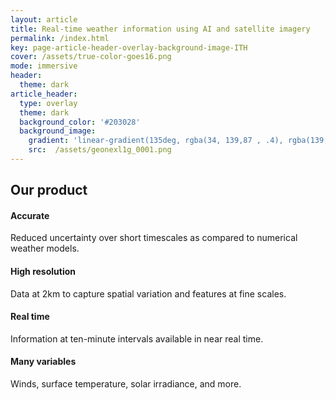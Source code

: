 ```yaml
---
layout: article
title: Real-time weather information using AI and satellite imagery
permalink: /index.html
key: page-article-header-overlay-background-image-ITH
cover: /assets/true-color-goes16.png
mode: immersive
header:
  theme: dark
article_header:
  type: overlay
  theme: dark
  background_color: '#203028'
  background_image:
    gradient: 'linear-gradient(135deg, rgba(34, 139,87 , .4), rgba(139, 34, 139, .4))'
    src:  /assets/geonexl1g_0001.png
---
```


<!--more-->

<style>
  .page__header .header__brand path {
    fill: rgba(255, 255, 255, .95);
  }
  *, ::before, ::after {
    box-sizing: content-box;
  }

</style>


## Our product

<div class="grid">
  <div class="cell cell--3">
      <div class="card__content">
        <div class="card__header">
          <h4>Accurate</h4>
        </div>
        <p>Reduced uncertainty over short timescales as compared to numerical weather models.</p>
      </div>
    </div>

  <div class="cell cell--3">
      <div class="card__content">
        <div class="card__header">
          <h4>High resolution</h4>
        </div>
        <p>Data at 2km to capture spatial variation and features at fine scales.</p>
      </div>
  </div>
  <div class="cell cell--3">
      <div class="card__content">
        <div class="card__header">
          <h4>Real time</h4>
        </div>
        <p>Information at ten-minute intervals available in near real time.</p>
      </div>
  </div>  
  <div class="cell cell--3">
      <div class="card__content">
        <div class="card__header">
          <h4>Many variables</h4>
        </div>
        <p>Winds, surface temperature, solar irradiance, and more.</p>
      </div>
  </div>
</div>

